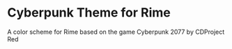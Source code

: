 # Cyberpunk Theme for Rime
 A color scheme for Rime based on the game Cyberpunk 2077 by CDProject Red
